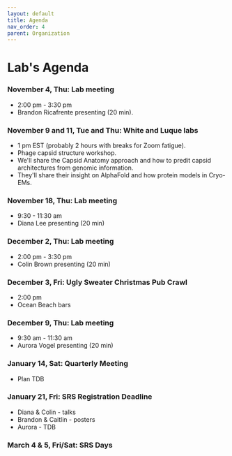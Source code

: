 ```yaml
---
layout: default
title: Agenda
nav_order: 4
parent: Organization
---
```


# Lab's Agenda

### November 4, Thu: Lab meeting
+ 2:00 pm - 3:30 pm
+ Brandon Ricafrente presenting (20 min).

### November 9 and 11, Tue and Thu: White and Luque labs
+ 1 pm EST (probably 2 hours with breaks for Zoom fatigue).
+ Phage capsid structure workshop.
+ We'll share the Capsid Anatomy approach and how to predit capsid architectures from genomic information.
+ They'll share their insight on AlphaFold and how protein models in Cryo-EMs.

### November 18, Thu: Lab meeting
+ 9:30 - 11:30 am
+ Diana Lee presenting (20 min)

### December 2, Thu: Lab meeting
+ 2:00 pm - 3:30 pm
+ Colin Brown presenting (20 min)

### December 3, Fri: Ugly Sweater Christmas Pub Crawl
+ 2:00 pm
+ Ocean Beach bars

### December 9, Thu: Lab meeting
+ 9:30 am - 11:30 am
+ Aurora Vogel presenting (20 min)

### January 14, Sat: Quarterly Meeting
+ Plan TDB

### January 21, Fri: SRS Registration Deadline
+ Diana & Colin - talks
+ Brandon & Caitlin - posters
+ Aurora - TDB

### March 4 & 5, Fri/Sat: SRS Days
